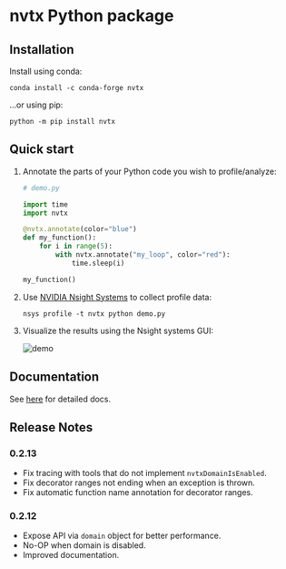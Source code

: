 # nvtx Python package

## Installation

Install using conda:
```
conda install -c conda-forge nvtx
```

...or using pip:
```
python -m pip install nvtx
```

## Quick start

1. Annotate the parts of your Python code you wish to profile/analyze:

   ```python
   # demo.py

   import time
   import nvtx

   @nvtx.annotate(color="blue")
   def my_function():
       for i in range(5):
           with nvtx.annotate("my_loop", color="red"):
               time.sleep(i)

   my_function()
   ```

2. Use [NVIDIA Nsight Systems](https://developer.nvidia.com/nsight-systems) to
   collect profile data:

   ```
   nsys profile -t nvtx python demo.py
   ```

3. Visualize the results using the Nsight systems GUI:

   ![demo](https://raw.githubusercontent.com/NVIDIA/NVTX/release-v3/docs/images/example_range.png)

## Documentation

See [here](https://nvidia.github.io/NVTX/python/) for detailed docs.

## Release Notes

### 0.2.13

- Fix tracing with tools that do not implement `nvtxDomainIsEnabled`.
- Fix decorator ranges not ending when an exception is thrown.
- Fix automatic function name annotation for decorator ranges.

### 0.2.12

- Expose API via `domain` object for better performance.
- No-OP when domain is disabled.
- Improved documentation.
